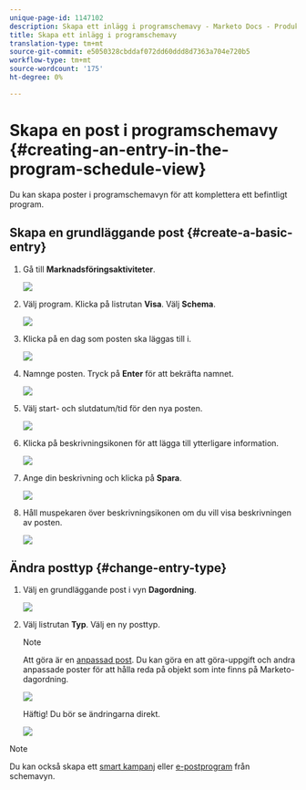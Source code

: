 ```yaml
---
unique-page-id: 1147102
description: Skapa ett inlägg i programschemavy - Marketo Docs - Produktdokumentation
title: Skapa ett inlägg i programschemavy
translation-type: tm+mt
source-git-commit: e5050328cbddaf072dd60ddd8d7363a704e720b5
workflow-type: tm+mt
source-wordcount: '175'
ht-degree: 0%

---
```



# Skapa en post i programschemavy {#creating-an-entry-in-the-program-schedule-view}

Du kan skapa poster i programschemavyn för att komplettera ett befintligt program.

## Skapa en grundläggande post {#create-a-basic-entry}

1. Gå till **Marknadsföringsaktiviteter**.

   ![](assets/login-marketing-activities-1.png)

1. Välj program. Klicka på listrutan **Visa**. Välj **Schema**.

   ![](assets/image2014-9-16-9-3a22-3a7.png)

1. Klicka på en dag som posten ska läggas till i.

   ![](assets/image2014-9-16-9-3a22-3a33.png)

1. Namnge posten. Tryck på **Enter** för att bekräfta namnet.

   ![](assets/image2014-9-16-9-3a22-3a59.png)

1. Välj start- och slutdatum/tid för den nya posten.

   ![](assets/image2014-9-16-9-3a23-3a39.png)

1. Klicka på beskrivningsikonen för att lägga till ytterligare information.

   ![](assets/image2014-9-16-9-3a25-3a23.png)

1. Ange din beskrivning och klicka på **Spara**.

   ![](assets/image2014-9-16-9-3a25-3a39.png)

1. Håll muspekaren över beskrivningsikonen om du vill visa beskrivningen av posten.

   ![](assets/image2014-9-16-9-3a25-3a51.png)

## Ändra posttyp {#change-entry-type}

1. Välj en grundläggande post i vyn **Dagordning**.

   ![](assets/image2014-9-16-9-3a26-3a5.png)

1. Välj listrutan **Typ**. Välj en ny posttyp.

   >[!NOTE]
   >
   >Att göra är en [anpassad post](/help/marketo/product-docs/core-marketo-concepts/programs/program-schedule-view/create-custom-entry-types.md). Du kan göra en att göra-uppgift och andra anpassade poster för att hålla reda på objekt som inte finns på Marketo-dagordning.

   ![](assets/image2014-9-16-9-3a26-3a36.png)

   Häftig! Du bör se ändringarna direkt.

   ![](assets/image2014-9-16-9-3a27-3a21.png)

>[!NOTE]
>
> Du kan också skapa ett [smart kampanj](/help/marketo/product-docs/core-marketo-concepts/programs/program-schedule-view/creating-a-batch-smart-campaign-in-the-program-schedule-view.md) eller [e-postprogram](/help/marketo/product-docs/core-marketo-concepts/programs/program-schedule-view/creating-a-new-email-program-in-the-schedule-view.md) från schemavyn.
